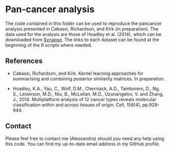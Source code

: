 # Pan-cancer analysis

The code contained in this folder can be used to reproduce the pancancer analysis presented in Cabassi, Richardson, and Kirk (in preparation). The data used for the analysis are those of Hoadley et al. (2014), which can be downloaded from [Synapse](https://www.synapse.org/#!Synapse:syn2468297/wiki/64259). The links to each dataset can be found at the beginning of the R scripts where needed.

## References

- Cabassi, Richardson, and Kirk. Kernel learning approaches for summarising and combining posterior similarity matrices. In preparation.

- Hoadley, K.A., Yau, C., Wolf, D.M., Cherniack, A.D., Tamborero, D., Ng, S., Leiserson, M.D., Niu, B., McLellan, M.D., Uzunangelov, V. and Zhang, J., 2014. Multiplatform analysis of 12 cancer types reveals molecular classification within and across tissues of origin. Cell, 158(4), pp.929-944.

## Contact

Please feel free to contact me (Alessandra) should you need any help using this code. You can find my up-to-date email address in my GitHub profile.
